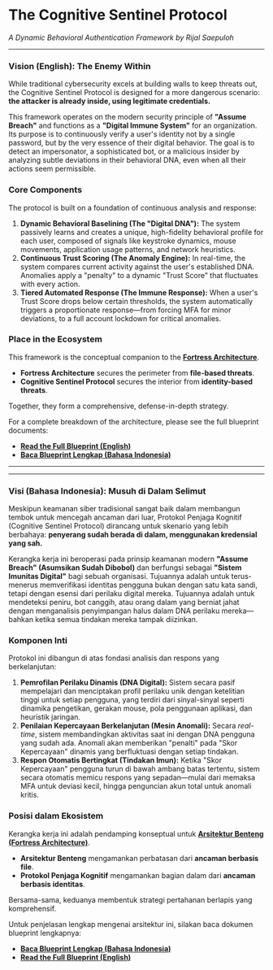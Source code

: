 # The Cognitive Sentinel Protocol
*A Dynamic Behavioral Authentication Framework by Rijal Saepuloh*

---

### **Vision (English): The Enemy Within**

While traditional cybersecurity excels at building walls to keep threats out, the Cognitive Sentinel Protocol is designed for a more dangerous scenario: **the attacker is already inside, using legitimate credentials.**

This framework operates on the modern security principle of **"Assume Breach"** and functions as a **"Digital Immune System"** for an organization. Its purpose is to continuously verify a user's identity not by a single password, but by the very essence of their digital behavior. The goal is to detect an impersonator, a sophisticated bot, or a malicious insider by analyzing subtle deviations in their behavioral DNA, even when all their actions seem permissible.

### **Core Components**

The protocol is built on a foundation of continuous analysis and response:

1.  **Dynamic Behavioral Baselining (The "Digital DNA"):** The system passively learns and creates a unique, high-fidelity behavioral profile for each user, composed of signals like keystroke dynamics, mouse movements, application usage patterns, and network heuristics.
2.  **Continuous Trust Scoring (The Anomaly Engine):** In real-time, the system compares current activity against the user's established DNA. Anomalies apply a "penalty" to a dynamic "Trust Score" that fluctuates with every action.
3.  **Tiered Automated Response (The Immune Response):** When a user's Trust Score drops below certain thresholds, the system automatically triggers a proportionate response—from forcing MFA for minor deviations, to a full account lockdown for critical anomalies.

### **Place in the Ecosystem**

This framework is the conceptual companion to the **[Fortress Architecture](https://github.com/rijal028/Fortress-File-Architecture)**.
* **Fortress Architecture** secures the perimeter from **file-based threats**.
* **Cognitive Sentinel Protocol** secures the interior from **identity-based threats**.

Together, they form a comprehensive, defense-in-depth strategy.

For a complete breakdown of the architecture, please see the full blueprint documents:

* **[Read the Full Blueprint (English)](BLUEPRINT_EN.md)**
* **[Baca Blueprint Lengkap (Bahasa Indonesia)](BLUEPRINT_ID.md)**

---
---

### **Visi (Bahasa Indonesia): Musuh di Dalam Selimut**

Meskipun keamanan siber tradisional sangat baik dalam membangun tembok untuk mencegah ancaman dari luar, Protokol Penjaga Kognitif (Cognitive Sentinel Protocol) dirancang untuk skenario yang lebih berbahaya: **penyerang sudah berada di dalam, menggunakan kredensial yang sah.**

Kerangka kerja ini beroperasi pada prinsip keamanan modern **"Assume Breach" (Asumsikan Sudah Dibobol)** dan berfungsi sebagai **"Sistem Imunitas Digital"** bagi sebuah organisasi. Tujuannya adalah untuk terus-menerus memverifikasi identitas pengguna bukan dengan satu kata sandi, tetapi dengan esensi dari perilaku digital mereka. Tujuannya adalah untuk mendeteksi peniru, bot canggih, atau orang dalam yang berniat jahat dengan menganalisis penyimpangan halus dalam DNA perilaku mereka—bahkan ketika semua tindakan mereka tampak diizinkan.

### **Komponen Inti**

Protokol ini dibangun di atas fondasi analisis dan respons yang berkelanjutan:

1.  **Pemrofilan Perilaku Dinamis (DNA Digital):** Sistem secara pasif mempelajari dan menciptakan profil perilaku unik dengan ketelitian tinggi untuk setiap pengguna, yang terdiri dari sinyal-sinyal seperti dinamika pengetikan, gerakan mouse, pola penggunaan aplikasi, dan heuristik jaringan.
2.  **Penilaian Kepercayaan Berkelanjutan (Mesin Anomali):** Secara *real-time*, sistem membandingkan aktivitas saat ini dengan DNA pengguna yang sudah ada. Anomali akan memberikan "penalti" pada "Skor Kepercayaan" dinamis yang berfluktuasi dengan setiap tindakan.
3.  **Respon Otomatis Bertingkat (Tindakan Imun):** Ketika "Skor Kepercayaan" pengguna turun di bawah ambang batas tertentu, sistem secara otomatis memicu respons yang sepadan—mulai dari memaksa MFA untuk deviasi kecil, hingga penguncian akun total untuk anomali kritis.

### **Posisi dalam Ekosistem**

Kerangka kerja ini adalah pendamping konseptual untuk **[Arsitektur Benteng (Fortress Architecture)](https://github.com/rijal028/Fortress-File-Architecture)**.
* **Arsitektur Benteng** mengamankan perbatasan dari **ancaman berbasis file**.
* **Protokol Penjaga Kognitif** mengamankan bagian dalam dari **ancaman berbasis identitas**.

Bersama-sama, keduanya membentuk strategi pertahanan berlapis yang komprehensif.

Untuk penjelasan lengkap mengenai arsitektur ini, silakan baca dokumen blueprint lengkapnya:

* **[Baca Blueprint Lengkap (Bahasa Indonesia)](BLUEPRINT_ID.md)**
* **[Read the Full Blueprint (English)](BLUEPRINT_EN.md)**

